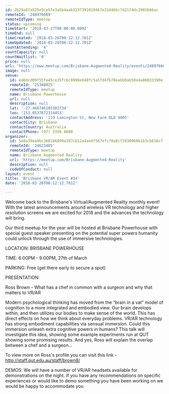 ```yaml
---
id: 2b29a87a525e5ce5fe3a5b4aab32373910194b7e31d46bc7421f4dc1982666ac
remoteId: '248976669'
remoteIdType: meetup
status: upcoming
timeStart: '2018-03-27T08:00:00.000Z'
timeEnd: null
timeCreated: '2018-03-26T08:12:12.701Z'
timeUpdated: '2018-03-26T08:12:12.701Z'
countAttending: '4'
countCapacity: null
countWaitlist: '0'
price: null
url: 'https://www.meetup.com/Brisbane-Augmented-Reality/events/248976669/'
image: null
venue:
  id: e46dcd09f55fe45ce35fc6c8998e848fc5a5fd4fb78eabb0ab50e4a86033390e
  remoteId: '25348025'
  remoteIdType: meetup
  name: Brisbane Powerhouse
  url: null
  description: null
  lat: '-27.468746185302734'
  lon: '153.0537872314453'
  contactAddress: '119 Lamington St, New Farm QLD 4005'
  contactCity: Brisbane
  contactCountry: Australia
  contactPhone: (07) 3358 8600
organizer:
  id: 5e8a39ea9bc3681b6899a387cb12a4ae4f567efcf8a8cf2830960b1b3cb616c7
  remoteId: '24623485'
  remoteIdType: meetup
  name: Brisbane Augmented Reality
  url: 'https://meetup.com/Brisbane-Augmented-Reality'
  description: null
  codeOfConduct: null
layout: event
title: 'Brisbane VR/AR Event #34'
date: '2018-03-26T08:12:12.701Z'

---
```

<p>Welcome back to the Brisbane's Virtual/Augmented Reality monthly event! With the latest announcements around wireless VR technology and higher resolution screens we are excited for 2018 and the advances the technology will bring.</p> <p>Our third meetup for the year will be hosted at Brisbane Powerhouse with special guest speaker presenting on the potential super powers humanity could unlock through the use of immersive technologies.</p> <p>LOCATION: BRISBANE POWERHOUSE</p> <p>TIME: 6:00PM - 9:00PM, 27th of March</p> <p>PARKING: Free (get there early to secure a spot)</p> <p>PRESENTATION:</p> <p>Ross Brown - What has a chef in common with a surgeon and why that matters to VR/AR</p> <p>Modern psychological thinking has moved from the “brain in a vat” model of cognition to a more integrated and embodied view. Our brain develops within, and then utilizes our bodies to make sense of the world. This has direct effects on how we think about everyday problems. VR/AR technology has strong embodiment capabilities via sensual immersion. Could this immersion unleash extra cognitive powers in humans? This talk will investigate this idea, showing some example experiments run at QUT showing some promising results. And yes, Ross will explain the overlap between a chef and a surgeon...</p> <p>To view more on Ross's profile you can visit this link - <a href="http://staff.qut.edu.au/staff/brown8/" class="linkified">http://staff.qut.edu.au/staff/brown8/</a></p> <p>DEMOS: We will have a number of VR/AR headsets available for demonstrations on the night. If you have any recommendations on specific experiences or would like to demo something you have been working on we would be happy to accommodate you</p>
